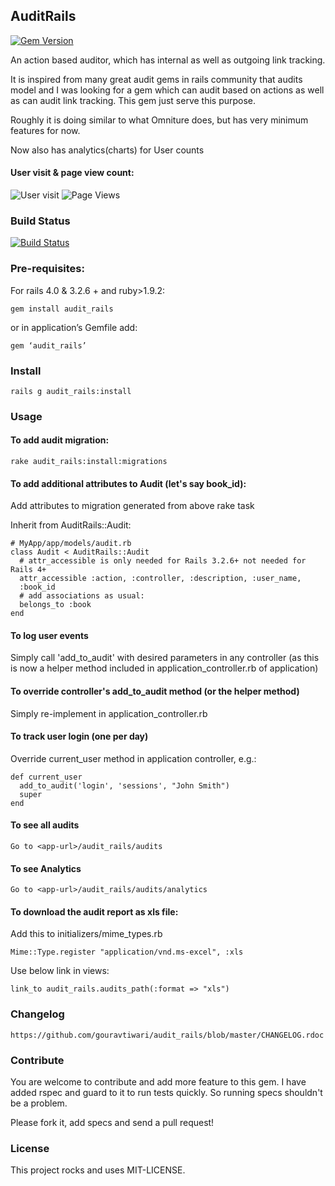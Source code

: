 ## AuditRails
[![Gem Version](https://badge.fury.io/rb/audit_rails.png)](http://badge.fury.io/rb/audit_rails)

An action based auditor, which has internal as well as outgoing link tracking.

It is inspired from many great audit gems in rails community that audits model and I was looking for a gem which can audit based on actions as well as can audit link tracking. This gem just serve this purpose.

Roughly it is doing similar to what Omniture does, but has very minimum features for now.

Now also has analytics(charts) for User counts

#### User visit & page view count:
![User visit](https://github.com/gouravtiwari/audit_rails/raw/master/docs/user-clicks.png) 
![Page Views](https://github.com/gouravtiwari/audit_rails/raw/master/docs/page-views.png)

### Build Status
[![Build Status](https://travis-ci.org/gouravtiwari/audit_rails.png?branch=master)](https://travis-ci.org/gouravtiwari/audit_rails)

### Pre-requisites:
For rails 4.0 & 3.2.6 + and ruby>1.9.2:

    gem install audit_rails

or in application’s Gemfile add:

    gem ‘audit_rails’

### Install

    rails g audit_rails:install
    
### Usage
#### To add audit migration:

    rake audit_rails:install:migrations

#### To add additional attributes to Audit (let's say book_id):

Add attributes to migration generated from above rake task

Inherit from AuditRails::Audit:

    # MyApp/app/models/audit.rb
    class Audit < AuditRails::Audit
      # attr_accessible is only needed for Rails 3.2.6+ not needed for Rails 4+
      attr_accessible :action, :controller, :description, :user_name, 
      :book_id
      # add associations as usual:
      belongs_to :book
    end

#### To log user events
Simply call 'add_to_audit' with desired parameters in any controller (as this is now a helper method included in application_controller.rb of application)

#### To override controller's add_to_audit method (or the helper method)
Simply re-implement in application_controller.rb

#### To track user login (one per day) 
Override current_user method in application controller, e.g.:

    def current_user
      add_to_audit('login', 'sessions', "John Smith")
      super
    end

#### To see all audits

    Go to <app-url>/audit_rails/audits

#### To see Analytics

    Go to <app-url>/audit_rails/audits/analytics

#### To download the audit report as xls file:
Add this to initializers/mime_types.rb

    Mime::Type.register "application/vnd.ms-excel", :xls

Use below link in views:

    link_to audit_rails.audits_path(:format => "xls")

### Changelog

    https://github.com/gouravtiwari/audit_rails/blob/master/CHANGELOG.rdoc

### Contribute

You are welcome to contribute and add more feature to this gem. I have added rspec and guard to it to run tests quickly. So running specs shouldn't be a problem.

Please fork it, add specs and send a pull request!

### License
This project rocks and uses MIT-LICENSE.
